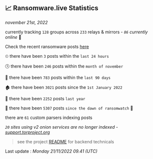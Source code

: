 
## 📈 Ransomware.live Statistics
_november 21st, 2022_

currently tracking `128` groups across `233` relays & mirrors - _`86` currently online_ 📡

Check the recent ransomware posts [here](https://www.ransomware.live/#/recentposts)


⏲ there have been `3` posts within the `last 24 hours`

🕓 there have been `246` posts within the `month of november`

📅 there have been `783` posts within the `last 90 days`

🏚 there have been `3021` posts since the `1st January 2022`

🚀 there have been `2252` posts `last year`

🦕 there have been `5307` posts `since the dawn of ransomwatch` 🐣

there are `61` custom parsers indexing posts

_`20` sites using v2 onion services are no longer indexed - [support.torproject.org](https://support.torproject.org/onionservices/v2-deprecation/)_

> see the project [README](https://github.com/jmousqueton/ransomwatch#readme) for backend technicals



Last update : _Monday 21/11/2022 09.41 (UTC)_

